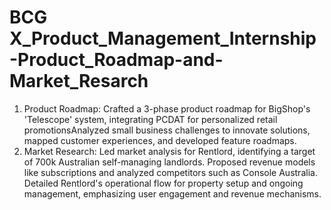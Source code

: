 # BCG X_Product_Management_Internship-Product_Roadmap-and-Market_Resarch

1. Product Roadmap: Crafted a 3-phase product roadmap for BigShop's 'Telescope' system, integrating PCDAT for personalized retail promotionsAnalyzed small business challenges to innovate solutions, mapped customer experiences, and developed feature roadmaps.
2. Market Research: Led market analysis for Rentlord, identifying a target of 700k Australian self-managing landlords. Proposed revenue models like subscriptions and analyzed competitors such as Console Australia. Detailed Rentlord's operational flow for property setup and ongoing management, emphasizing user engagement and revenue mechanisms.
